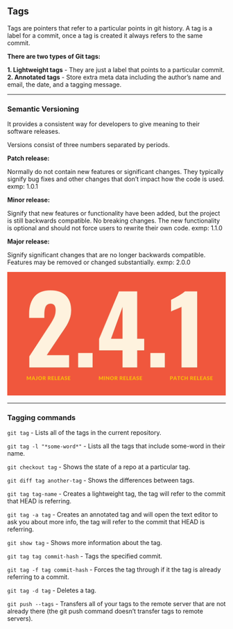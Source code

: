 ## Tags
    
Tags are pointers that refer to a particular points in git history. A tag is a label for a commit, once a tag is created it always refers to the same commit.

**There are two types of Git tags:**

**1. Lightweight tags** - They are just a label that points to a particular commit.
**2. Annotated tags** - Store extra meta data including the author’s name and email, the date, and a tagging message.

---

### Semantic Versioning

It provides a consistent way for developers to give meaning to their software releases.

Versions consist of three numbers separated by periods. 

**Patch release:**

Normally do not contain new features or significant changes. They typically signify bug fixes and other changes that don’t impact how the code is used. 
exmp: 1.0.1

**Minor release:**

Signify that new features or functionality have been added, but the project is still backwards compatible. No breaking changes. The new functionality is optional and should not force users to rewrite their own code. 
exmp: 1.1.0

**Major release:**

Signify significant changes that are no longer
backwards compatible. Features may be removed or changed substantially. 
exmp: 2.0.0

![image.png](resources/versioning.png)

---
### Tagging commands 

`git tag` - Lists all of the tags in the current repository.

`git tag -l "*some-word*"` - Lists all the tags that include some-word in their name.

`git checkout tag` - Shows the state of a repo at a particular tag.

`git diff tag another-tag` - Shows the differences between tags.

`git tag tag-name` - Creates a lightweight tag, the tag will refer to the commit that HEAD is referring.

`git tag -a tag` - Creates an annotated tag and will open the text editor to ask you about more info, the tag will refer to the commit that HEAD is referring.

`git show tag` - Shows more information about the tag.

`git tag tag commit-hash` - Tags the specified commit.

`git tag -f tag commit-hash`   - Forces the tag through if it the tag is already referring to a commit.

`git tag -d tag` - Deletes a tag.

`git push --tags` - Transfers all of your tags to the remote server that are not already there (the git push command doesn’t transfer tags to remote servers). 